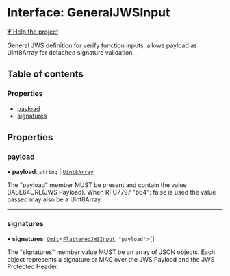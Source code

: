 # Interface: GeneralJWSInput

[💗 Help the project](https://github.com/sponsors/panva)

General JWS definition for verify function inputs, allows payload as Uint8Array for detached
signature validation.

## Table of contents

### Properties

- [payload](types.GeneralJWSInput.md#payload)
- [signatures](types.GeneralJWSInput.md#signatures)

## Properties

### payload

• **payload**: `string` \| [`Uint8Array`]( https://developer.mozilla.org/en-US/docs/Web/JavaScript/Reference/Global_Objects/Uint8Array )

The "payload" member MUST be present and contain the value BASE64URL(JWS Payload). When RFC7797
"b64": false is used the value passed may also be a Uint8Array.

___

### signatures

• **signatures**: [`Omit`]( https://www.typescriptlang.org/docs/handbook/utility-types.html#omittype-keys )<[`FlattenedJWSInput`](types.FlattenedJWSInput.md), ``"payload"``\>[]

The "signatures" member value MUST be an array of JSON objects. Each object represents a
signature or MAC over the JWS Payload and the JWS Protected Header.
